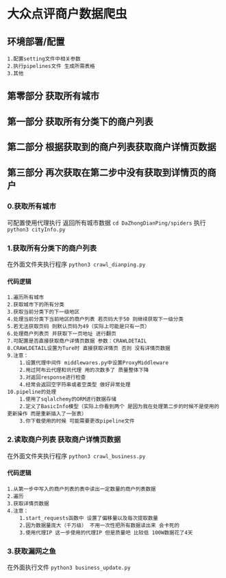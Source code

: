 # 大众点评商户数据爬虫

## 环境部署/配置
    1.配置setting文件中相关参数
    2.执行pipelines文件 生成所需表格
    3.其他


## 第零部分 获取所有城市
## 第一部分 获取所有分类下的商户列表
## 第二部分 根据获取到的商户列表获取商户详情页数据
## 第三部分 再次获取在第二步中没有获取到详情页的商户

### 0.获取所有城市
可配置使用代理执行 返回所有城市数据
      ```cd DaZhongDianPing/spiders```
      执行```python3 cityInfo.py```
    
### 1.获取所有分类下的商户列表
   在外面文件夹执行程序 ```python3 crawl_dianping.py```
#### 代码逻辑
    1.遍历所有城市
    2.获取城市下的所有分类
    3.获取当前分类下的下一级地区
    4.处理当前分类下当前地区的商户列表 若页码大于50 则继续获取下一级分类
    5.若无法获取页码 则默认页码为49（实际上可能是只有一页）
    6.处理商户列表页 并获取下一页地址 进行翻页
    7.可配置是否直接获取商户详情页数据 参数：CRAWLDETAIL
    8.CRAWLDETAIL设置为Ture时 直接获取详情页 否则 没有详情页数据
    9.注意：
        1.设置代理中间件 middlewares.py中设置ProxyMiddleware
        2.用过阿布云代理和讯代理 用的次数多了 质量整体下降
        3.对返回response进行检查
        4.经常会返回空字符串或者空类型 做好异常处理
    10.pipeline的处理
        1.使用了sqlalchemy的ORM进行数据存储
        2.定义了BasicInfo模型（实际上你看到两个 是因为我在处理第二步的时候不是使用的更新操作 而是重新插入了一张表）
        3.你下载使用的时候 可能需要更改pipeline文件
        
    
    
    
    
    

### 2.读取商户列表 获取商户详情页数据
   在外面文件夹执行程序 ```python3 crawl_business.py```

#### 代码逻辑
    1.从第一步中写入的商户列表的表中读出一定数量的商户列表数据
    2.遍历
    3.获取详情页数据
    4.注意：
        1.start_requests函数中 设置了偏移量以及每次提取数量
        2.因为数据量庞大（千万级） 不用一次性把所有数据读出来 会卡死的
        3.使用代理IP 这一步使用的代理IP 但是质量吧 比较低 100W数据花了4天
    

### 3.获取漏网之鱼
   在外面执行文件 ```python3 business_update.py```
